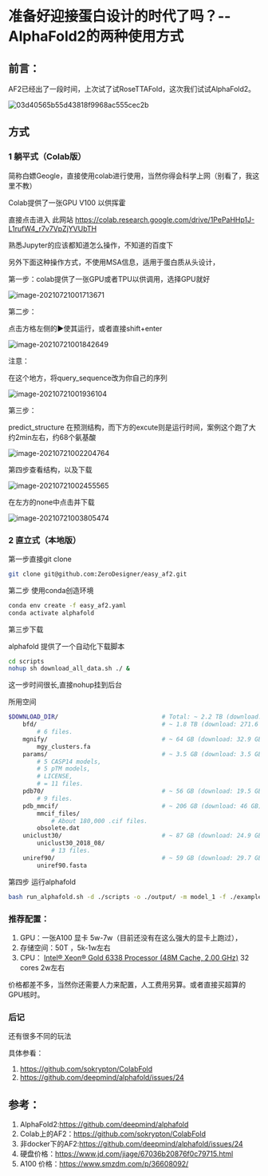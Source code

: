 # 准备好迎接蛋白设计的时代了吗？--AlphaFold2的两种使用方式



## 前言：

AF2已经出了一段时间，上次试了试RoseTTAFold，这次我们试试AlphaFold2。

![03d40565b55d43818f9968ac555cec2b](https://gitee.com/zerodesigner/markdown-png/raw/master/uPic/03d40565b55d43818f9968ac555cec2b.png)

## 方式

### 1 躺平式（Colab版）

简称白嫖Geogle，直接使用colab进行使用，当然你得会科学上网（别看了，我这里不教）

Colab提供了一张GPU V100 以供挥霍

直接点击进入 此网站 https://colab.research.google.com/drive/1PePaHHp1J-L1rufW4_r7v7VpZjYVUbTH

熟悉Jupyter的应该都知道怎么操作，不知道的百度下

另外下面这种操作方式，不使用MSA信息，适用于蛋白质从头设计，

第一步：colab提供了一张GPU或者TPU以供调用，选择GPU就好

![image-20210721001713671](https://gitee.com/zerodesigner/markdown-png/raw/master/uPic/image-20210721001713671.png)

第二步：

点击方格左侧的▶️使其运行，或者直接shift+enter

![image-20210721001842649](https://gitee.com/zerodesigner/markdown-png/raw/master/uPic/image-20210721001842649.png)

注意：

在这个地方，将query_sequence改为你自己的序列

![image-20210721001936104](https://gitee.com/zerodesigner/markdown-png/raw/master/uPic/image-20210721001936104.png)

第三步：

predict_structure 在预测结构，而下方的excute则是运行时间，案例这个跑了大约2min左右，约68个氨基酸

![image-20210721002204764](https://gitee.com/zerodesigner/markdown-png/raw/master/uPic/image-20210721002204764.png)

第四步查看结构，以及下载

![image-20210721002455565](https://gitee.com/zerodesigner/markdown-png/raw/master/uPic/image-20210721002455565.png)

在左方的none中点击并下载

![image-20210721003805474](https://gitee.com/zerodesigner/markdown-png/raw/master/uPic/image-20210721003805474.png)



### 2 直立式（本地版）



第一步直接git clone

```bash
git clone git@github.com:ZeroDesigner/easy_af2.git
```

第二步 使用conda创造环境

```bash
conda env create -f easy_af2.yaml
conda activate alphafold
```

第三步下载

alphafold 提供了一个自动化下载脚本

```bash
cd scripts
nohup sh download_all_data.sh ./ &
```

这一步时间很长,直接nohup挂到后台

所用空间

```bash
$DOWNLOAD_DIR/                             # Total: ~ 2.2 TB (download: 428 GB)
    bfd/                                   # ~ 1.8 TB (download: 271.6 GB)
        # 6 files.
    mgnify/                                # ~ 64 GB (download: 32.9 GB)
        mgy_clusters.fa
    params/                                # ~ 3.5 GB (download: 3.5 GB)
        # 5 CASP14 models,
        # 5 pTM models,
        # LICENSE,
        # = 11 files.
    pdb70/                                 # ~ 56 GB (download: 19.5 GB)
        # 9 files.
    pdb_mmcif/                             # ~ 206 GB (download: 46 GB)
        mmcif_files/
            # About 180,000 .cif files.
        obsolete.dat
    uniclust30/                            # ~ 87 GB (download: 24.9 GB)
        uniclust30_2018_08/
            # 13 files.
    uniref90/                              # ~ 59 GB (download: 29.7 GB)
        uniref90.fasta
```

第四步 运行alphafold

```bash
bash run_alphafold.sh -d ./scripts -o ./output/ -m model_1 -f ./example/query.fasta -t 2020-05-14
```

### 推荐配置：

1. GPU：一张A100 显卡  5w-7w（目前还没有在这么强大的显卡上跑过），
2. 存储空间：50T ，5k-1w左右
3. CPU： [Intel® Xeon® Gold 6338 Processor (48M Cache, 2.00 GHz)](https://www.intel.cn/content/www/cn/zh/products/sku/212285/intel-xeon-gold-6338-processor-48m-cache-2-00-ghz/specifications.html) 32 cores  2w左右

价格都差不多，当然你还需要人力来配置，人工费用另算。或者直接买超算的GPU核时。

### 后记

还有很多不同的玩法

具体参看：

1. https://github.com/sokrypton/ColabFold
2. https://github.com/deepmind/alphafold/issues/24

## 参考：

1. AlphaFold2:https://github.com/deepmind/alphafold
2. Colab上的AF2：https://github.com/sokrypton/ColabFold
3. 非docker下的AF2:https://github.com/deepmind/alphafold/issues/24
4. 硬盘价格：https://www.jd.com/jiage/67036b20876f0c79715.html
5. A100 价格：https://www.smzdm.com/p/36608092/



 

